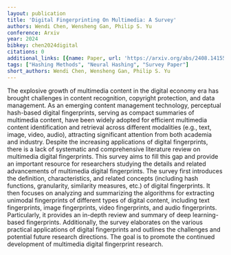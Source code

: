```yaml
---
layout: publication
title: 'Digital Fingerprinting On Multimedia: A Survey'
authors: Wendi Chen, Wensheng Gan, Philip S. Yu
conference: Arxiv
year: 2024
bibkey: chen2024digital
citations: 0
additional_links: [{name: Paper, url: 'https://arxiv.org/abs/2408.14155'}]
tags: ["Hashing Methods", "Neural Hashing", "Survey Paper"]
short_authors: Wendi Chen, Wensheng Gan, Philip S. Yu
---
```

The explosive growth of multimedia content in the digital economy era has
brought challenges in content recognition, copyright protection, and data
management. As an emerging content management technology, perceptual hash-based
digital fingerprints, serving as compact summaries of multimedia content, have
been widely adopted for efficient multimedia content identification and
retrieval across different modalities (e.g., text, image, video, audio),
attracting significant attention from both academia and industry. Despite the
increasing applications of digital fingerprints, there is a lack of systematic
and comprehensive literature review on multimedia digital fingerprints. This
survey aims to fill this gap and provide an important resource for researchers
studying the details and related advancements of multimedia digital
fingerprints. The survey first introduces the definition, characteristics, and
related concepts (including hash functions, granularity, similarity measures,
etc.) of digital fingerprints. It then focuses on analyzing and summarizing the
algorithms for extracting unimodal fingerprints of different types of digital
content, including text fingerprints, image fingerprints, video fingerprints,
and audio fingerprints. Particularly, it provides an in-depth review and
summary of deep learning-based fingerprints. Additionally, the survey
elaborates on the various practical applications of digital fingerprints and
outlines the challenges and potential future research directions. The goal is
to promote the continued development of multimedia digital fingerprint
research.